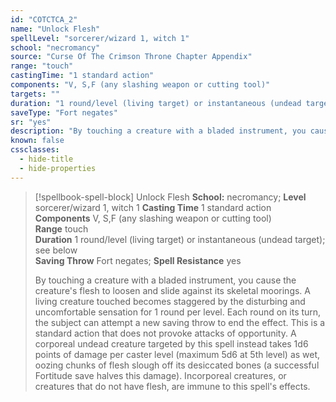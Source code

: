 ```yaml
---
id: "COTCTCA_2"
name: "Unlock Flesh"
spellLevel: "sorcerer/wizard 1, witch 1"
school: "necromancy"
source: "Curse Of The Crimson Throne Chapter Appendix"
range: "touch"
castingTime: "1 standard action"
components: "V, S,F (any slashing weapon or cutting tool)"
targets: ""
duration: "1 round/level (living target) or instantaneous (undead target); see below"
saveType: "Fort negates"
sr: "yes"
description: "By touching a creature with a bladed instrument, you cause the creature's flesh to loosen and slide against its skeletal moorings. A living creature touched becomes staggered by the disturbing and uncomfortable sensation for 1 round per level. Each round on its turn, the subject can attempt a new saving throw to end the effect. This is a standard action that does not provoke attacks of opportunity. A corporeal undead creature targeted by this spell instead takes 1d6 points of damage per caster level (maximum 5d6 at 5th level) as wet, oozing chunks of flesh slough off its desiccated bones (a successful Fortitude save halves this damage). Incorporeal creatures, or creatures that do not have flesh, are immune to this spell's effects."
known: false
cssclasses:
  - hide-title
  - hide-properties
---
```


> [!spellbook-spell-block] Unlock Flesh
> **School:** necromancy; **Level** sorcerer/wizard 1, witch 1
> **Casting Time** 1 standard action  
> **Components** V, S,F (any slashing weapon or cutting tool)  
> **Range** touch  
> **Duration** 1 round/level (living target) or instantaneous (undead target); see below  
> **Saving Throw** Fort negates; **Spell Resistance** yes
> 
> By touching a creature with a bladed instrument, you cause the creature's flesh to loosen and slide against its skeletal moorings. A living creature touched becomes staggered by the disturbing and uncomfortable sensation for 1 round per level. Each round on its turn, the subject can attempt a new saving throw to end the effect. This is a standard action that does not provoke attacks of opportunity. A corporeal undead creature targeted by this spell instead takes 1d6 points of damage per caster level (maximum 5d6 at 5th level) as wet, oozing chunks of flesh slough off its desiccated bones (a successful Fortitude save halves this damage). Incorporeal creatures, or creatures that do not have flesh, are immune to this spell's effects.